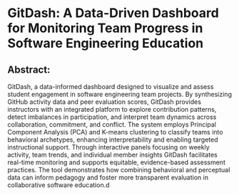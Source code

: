 
<h1>GitDash: A Data-Driven Dashboard for Monitoring Team Progress in Software Engineering Education</h1>

<h2>Abstract: </h2>

<p> GitDash, a data-informed dashboard designed to visualize and assess student engagement in software engineering team
projects. By synthesizing GitHub activity data and peer evaluation scores, GitDash provides instructors with an integrated platform to explore contribution patterns, detect imbalances in participation, and interpret team dynamics across collaboration, commitment, and conflict.
The system employs Principal Component Analysis (PCA) and K-means clustering to classify teams into behavioral archetypes, enhancing interpretability and enabling targeted instructional support. Through interactive panels focusing on weekly activity, team trends, and individual member insights GitDash facilitates real-time monitoring and supports equitable, evidence-based assessment practices. The tool demonstrates how combining behavioral and perceptual data can inform pedagogy and foster more transparent evaluation in collaborative software education.d
</p>
